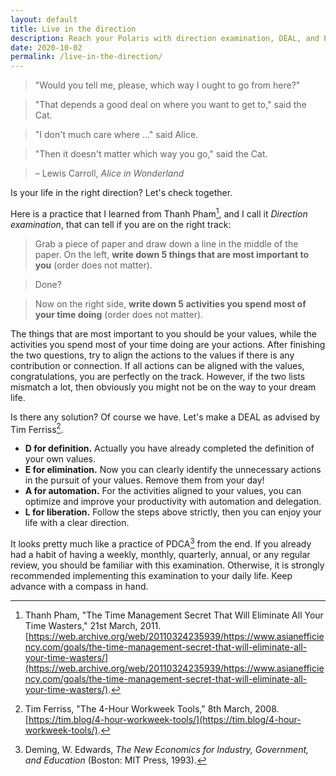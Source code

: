 ```yaml
---
layout: default
title: Live in the direction
description: Reach your Polaris with direction examination, DEAL, and PDCA as the compass in hand.
date: 2020-10-02
permalink: /live-in-the-direction/
---
```


> "Would you tell me, please, which way I ought to go from here?"

> "That depends a good deal on where you want to get to," said the Cat.

> "I don't much care where ..." said Alice.

> "Then it doesn't matter which way you go," said the Cat.

> – Lewis Carroll, *Alice in Wonderland*

Is your life in the right direction? Let's check together.

Here is a practice that I learned from Thanh Pham[^1], and I call it *Direction examination*, that can tell if you are on the right track:

> Grab a piece of paper and draw down a line in the middle of the paper. On the left, **write down 5 things that are most important to you** (order does not matter).

> Done?

> Now on the right side, **write down 5 activities you spend most of your time doing** (order does not matter).

The things that are most important to you should be your values, while the activities you spend most of your time doing are your actions. After finishing the two questions, try to align the actions to the values if there is any contribution or connection. If all actions can be aligned with the values, congratulations, you are perfectly on the track. However, if the two lists mismatch a lot, then obviously you might not be on the way to your dream life.

Is there any solution? Of course we have. Let's make a DEAL as advised by Tim Ferriss[^2].
- **D for definition.** Actually you have already completed the definition of your own values.
- **E for elimination.** Now you can clearly identify the unnecessary actions in the pursuit of your values. Remove them from your day!
- **A for automation.** For the activities aligned to your values, you can optimize and improve your productivity with automation and delegation.
- **L for liberation.** Follow the steps above strictly, then you can enjoy your life with a clear direction.

It looks pretty much like a practice of PDCA[^3] from the end. If you already had a habit of having a weekly, monthly, quarterly, annual, or any regular review, you should be familiar with this examination. Otherwise, it is strongly recommended implementing this examination to your daily life. Keep advance with a compass in hand.

[^1]: Thanh Pham, "The Time Management Secret That Will Eliminate All Your Time Wasters," 21st March, 2011. [https://web.archive.org/web/20110324235939/https://www.asianefficiency.com/goals/the-time-management-secret-that-will-eliminate-all-your-time-wasters/](https://web.archive.org/web/20110324235939/https://www.asianefficiency.com/goals/the-time-management-secret-that-will-eliminate-all-your-time-wasters/).

[^2]: Tim Ferriss, "The 4-Hour Workweek Tools," 8th March, 2008. [https://tim.blog/4-hour-workweek-tools/](https://tim.blog/4-hour-workweek-tools/).

[^3]: Deming, W. Edwards, *The New Economics for Industry, Government, and Education* (Boston: MIT Press, 1993).
